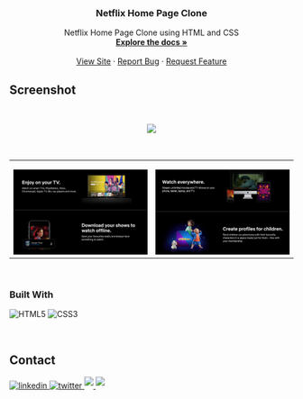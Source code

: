 
<!-- PROJECT LOGO -->
<br />
<div align="center">

  <h3 align="center">Netflix Home Page Clone</h3>

  <p align="center">
    Netflix Home Page Clone using HTML and CSS
    <br />
    <a href="https://github.com/Jauharmuhammed/netflix-home-page-clone"><strong>Explore the docs »</strong></a>
    <br />
    <br />
    <a href="https://jauharmuhammed.github.io/Basic-Calculator-Js/">View Site</a>
    ·
    <a href="https://github.com/Jauharmuhammed/netflix-home-page-clone/issues">Report Bug</a>
    ·
    <a href="https://github.com/Jauharmuhammed/netflix-home-page-clone/issues">Request Feature</a>
  </p>
</div>


## Screenshot
<br>
<p align='center'>
<img src="https://github.com/Jauharmuhammed/netflix-home-page-clone/blob/main/images/netflix%20banner.png" width='70%' >
</p>
<br>



<table width="100%"> 
<tr>

<td width="50%">
<p align="center">
</p>
<img src="https://github.com/Jauharmuhammed/netflix-home-page-clone/blob/main/images/netflix%202.png">  
</td>
  <td width="50%">      
<p align="center">
</p>
<img src="https://github.com/Jauharmuhammed/netflix-home-page-clone/blob/main/images/netflix%203.png">
</td> 
</table>
<br/>

### Built With

![HTML5](https://img.shields.io/badge/HTML5%20-%23E34F26.svg?style=for-the-badge&logo=html5&logoColor=white)
![CSS3](https://img.shields.io/badge/CSS%20-%231572B6.svg?style=for-the-badge&logo=css3&logoColor=white)

<br>



## Contact

<div align='left'>

<a href="https://linkedin.com/in/jauharmuhammed" target="_blank">
<img src="https://img.shields.io/badge/linkedin-%2300acee.svg?color=405DE6&style=for-the-badge&logo=linkedin&logoColor=white" alt=linkedin style="margin-bottom: 5px;"/>
</a>
	
<a href="https://twitter.com/jauharmuhammed_" target="_blank">
<img src="https://img.shields.io/badge/twitter-%2300acee.svg?color=1DA1F2&style=for-the-badge&logo=twitter&logoColor=white" alt=twitter style="margin-bottom: 5px;"/>
</a>
	
<a href="mailto:jauharmuhammedk@gmail.com" target="_blank">
<img src="https://img.shields.io/badge/gmail-%23EA4335.svg?style=for-the-badge&logo=gmail&logoColor=white" t=mail style="margin-bottom: 5px;" />
</a>
	
		
<a href="https://codepen.io/jauharmuhammed" target="_blank">
<img src="https://img.shields.io/badge/codepen-%23000000.svg?style=for-the-badge&logo=codepen&logoColor=white" t=mail style="margin-bottom: 5px;" />
</a>

</div>
